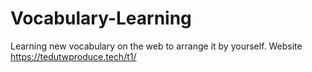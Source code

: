 # Vocabulary-Learning
Learning new vocabulary on the web to arrange it by yourself.
Website https://tedutwproduce.tech/t1/
